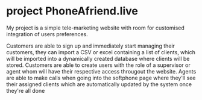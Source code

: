# project PhoneAfriend.live
 My project is a simple tele-marketing website with room for customised integration of users preferences.
 
 Customers are able to sign up and immediately start managing their customers, they can import a CSV or excel containing a list of clients, which will be imported into a dynamically created database where clients will be stored. 
 Customers are able to create users with the role of a supervisor or agent whom will have their respective access througout the website.
 Agents are able to make calls when going into the softphone page where they'll see their assigned clients which are automatically updated by the system once they're all done 
